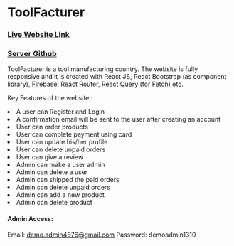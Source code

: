 # ToolFacturer

### <a href="https://toolfacturer.web.app/" target='_blank'>Live Website Link</a>

### <a href="https://github.com/technayan/tool-facturer-server" target='_blank'>Server Github</a>

ToolFacturer is a tool manufacturing country. The website is fully responsive and it is created with React JS, React Bootstrap (as component library), Firebase, React Router, React Query (for Fetch) etc.

Key Features of the website :
<li>A user can Register and Login</li>
<li>A confirmation email will be sent to the user after creating an account</li>
<li>User can order products</li>
<li>User can complete payment using card</li>
<li>User can update his/her profile</li>
<li>User can delete unpaid orders</li>
<li>User can give a review</li>
<li>Admin can make a user admin</li>
<li>Admin can delete a user</li>
<li>Admin can shipped the paid orders</li>
<li>Admin can delete unpaid orders</li>
<li>Admin can add a new product</li>
<li>Admin can delete product</li>

#### Admin Access:
Email: demo.admin4876@gmail.com
Password: demoadmin1310



